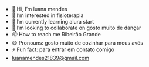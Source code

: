 - 👋 Hi, I’m luana mendes 
- 👀 I’m interested in fisioterapia 
- 🌱 I’m currently learning alura start 
- 💞️ I’m looking to collaborate on gosto muito de dançar 
- 📫 How to reach me Ribeirão Grande 
- 😄 Pronouns: gosto muito de cozinhar para meus avós 
- ⚡ Fun fact: para entrar em contato comigo
- luanamendes21839@gmail.com

<!---
Lulupismendes/Lulupismendes is a ✨ special ✨ repository because its `README.md` (this file) appears on your GitHub profile.
You can click the Preview link to take a look at your changes.
--->

